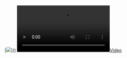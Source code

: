 [![](https://visitor-badge.glitch.me/badge?page_id=ashisharya65.visitor-badge")]()
[![](https://raw.githubusercontent.com/ashisharya65/ashisharya65/master/Mydetails.mp4)]()
